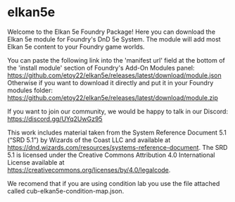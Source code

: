 # elkan5e

Welcome to the Elkan 5e Foundry Package! Here you can download the Elkan 5e module for Foundry's DnD 5e System. The module will add most Elkan 5e content to your Foundry game worlds.

You can paste the following link into the 'manifest url' field at the bottom of the 'install module' section of Foundry's Add-On Modules panel: https://github.com/etoy22/elkan5e/releases/latest/download/module.json
Otherwise if you want to download it directly and put it in your Foundry modules folder: https://github.com/etoy22/elkan5e/releases/latest/download/module.zip


If you want to join our community, we would be happy to talk in our Discord: https://discord.gg/UYq2UwGz95



This work includes material taken from the System Reference Document 5.1 (“SRD 5.1”) by Wizards of the Coast LLC and available at https://dnd.wizards.com/resources/systems-reference-document. 
The SRD 5.1 is licensed under the Creative Commons Attribution 4.0 International License available at https://creativecommons.org/licenses/by/4.0/legalcode.

We recomend that if you are using condition lab you use the file attached called cub-elkan5e-condition-map.json.